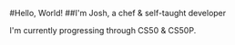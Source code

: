 #Hello, World!
##I'm Josh, a chef & self-taught developer

I'm currently progressing through CS50 & CS50P.
